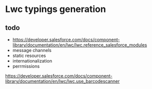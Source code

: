 # Lwc typings generation

## todo

- https://developer.salesforce.com/docs/component-library/documentation/en/lwc/lwc.reference_salesforce_modules
- message channels
- static resources
- internationalization
- perrmissions

https://developer.salesforce.com/docs/component-library/documentation/en/lwc/lwc.use_barcodescanner
